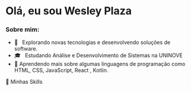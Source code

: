 # Olá, eu sou Wesley Plaza 

<h3>Sobre mim:</h3>


- 🤔 &nbsp; Explorando novas tecnologias e desenvolvendo soluções de software.
- 🎓 &nbsp; Estudando Análise e Desenvolvimento de Sistemas na UNINOVE
- 🌱 Aprendendo mais sobre algumas linguagens de programação como HTML, CSS, JavaScript, React , Kotlin.

🚀  Minhas Skills
